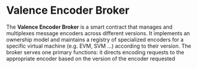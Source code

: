 # Valence Encoder Broker

The **Valence Encoder Broker** is a smart contract that manages and multiplexes message encoders across different versions. It implements an ownership model and maintains a registry of specialized encoders for a specific virtual machine (e.g. EVM, SVM ...) according to their version.
The broker serves one primary functions: it directs encoding requests to the appropriate encoder based on the version of the encoder requested
